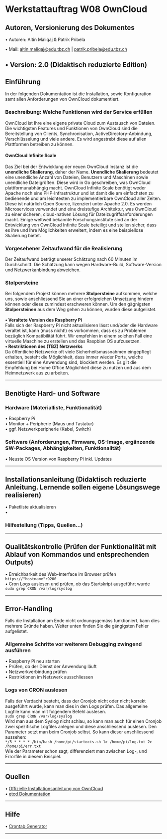# Werkstattauftrag W08 OwnCloud

## Autoren, Versionierung des Dokumentes

   • Autoren: Altin Maliqaj & Patrik Pribela
   
   • Mail: altin.maliqaj@edu.tbz.ch | patrik.pribela@edu.tbz.ch

   • Version: 2.0 (Didaktisch reduzierte Edition)
   ---
## Einführung
In der folgenden Dokumentation ist die Installation, sowie Konfiguration samt allen Anforderungen von OwnCloud dokumentiert.

   ### Beschreibung: Welche Funktionen wird der Service erfüllen
   OwnCloud ist Ihre eine eigene private Cloud zum Austausch von Dateien. Die wichtigsten Features und Funktionen von OwnCloud sind die Bereitstellung von Clients, Synchronisation, ActiveDirectory-Anbindung, Verschlüsselung und viele andere. Es wird angestrebt diese auf allen Plattformen betreiben zu können.

   #### OwnCloud Infinite Scale
   Das Ziel bei der Entwicklung der neuen OwnCloud Instanz ist die **unendliche Skalierung**, daher der Name.
   **Unendliche Skalierung** bedeutet eine unendliche Anzahl von Dateien, Benutzern und Maschinen sowie unendliche Dateigrößen. Diese wird in Go geschreiben, was OwnCloud plattformunabhängig macht. OwnCloud Infinite Scale benötigt weder Apache noch eine PHP-Infrastruktur und ist damit die am einfachsten zu bedienende und am leichtesten zu implementierbare OwnCloud aller Zeiten. Diese ist natürlich Open Source, lizenziert unter Apache 2.0. Es werden Microservices verwendet und eine dreistufige Architektur, was OwnCloud zu einer sicheren, cloud-nativen Lösung für Dateizugriffsanforderungen macht. Einige weltweit bekannte Forschungsinstitute sind an der Entwicklung von OwnCloud Infinite Scale beteiligt und stellen sicher, dass es ihre und Ihre Möglichkeiten erweitert, indem es eine beispiellose Skalierung bietet.

   ### Vorgesehener Zeitaufwand für die Realisierung
   Der Zeitaufwand beträgt unserer Schätzung nach 60 Minuten im Durchschnitt. Die Schätzung kann wegen Hardware-Build, Software-Version und Netzwerkanbindung abweichen.

   ### Stolpersteine
   Bei folgendem Projekt können mehrere **Stolpersteine** aufkommen, welche uns, sowie anschliessend Sie an einer erfolgreichen Umsetzung hindern können oder diese zumindest erschweren können. Um den gägnigsten **Stolpersteinen** aus dem Weg gehen zu können, wurden diese aufgelistet.<br><br>
   **• Veraltete Version des Raspberry Pi**<br>
   Falls sich der Raspberry Pi nicht aktualisieren lässt und/oder die Hardware veraltet ist, kann (muss nicht!) es vorkommen, dass es zu Problemen bezüglich Kompatibilität führt. Wir empfehlen in einem solchen Fall eine virtuelle Maschine zu erstellen und das Raspbian OS aufzusetzen.<br>
   **• Restriktionen des (TBZ) Netzwerks**<br>
   Da öffentliche Netzwerke oft viele Sicherheitsmassnahmen eingepflegt erhalten, besteht die Möglichkeit, dass immer wieder Ports, welche essentiell für eine Anwendung sind, blockiert werden. Es gilt die Empfehlung bei Home Office Möglichkeit diese zu nutzen und aus dem Heimnetzwerk aus zu arbeiten.<br>
- - -
## Benötigte Hard- und Software
   ### Hardware (Materialliste, Funktionalität)
   • Raspberry Pi<br>
   • Monitor + Peripherie (Maus und Tastatur)<br>
   • ggf. Netzwerkperipherie (Kabel, Switch)
   ### Software (Anforderungen, Firmware, OS-Image, ergänzende SW-Packages, Abhängigkeiten, Funktionalität)
   • Neuste OS Version von Raspberry Pi inkl. Updates<br>
- - -
## Installationsanleitung (Didaktisch reduzierte Anleitung. Lernende sollen eigene Lösungswege realisieren)
• Paketliste aktualisieren<br>
• 

### Hilfestellung (Tipps, Quellen...)
- - -
## Qualitätskontrolle (Prüfen der Funktionalität mit Ablauf von Kommandos und entsprechenden Outputs)
• Erreichbarkeit des Web-Interface im Browser prüfen<br>
`https://"hostname":9200`<br>
• Cron Logs auslesen und prüfen, ob das Startskript ausgeführt wurde<br>
`sudo grep CRON /var/log/syslog`
- - -
## Error-Handling
Falls die Installation am Ende nicht ordnungsgemäss funktioniert, kann dies mehrere Gründe haben. Weiter unten finden Sie die gängigsten Fehler aufgelistet.
### Allgemeine Schritte vor weiterem Debugging zwingend ausführen
• Raspberry Pi neu starten<br>
• Prüfen, ob der Dienst der Anwendung läuft<br>
• Netzwerkverbindung prüfen<br>
• Restriktionen im Netzwerk ausschliessen
### Logs von CRON auslesen
Falls der Verdacht besteht, dass der Cronjob nicht oder nicht korrekt ausgeführt wurde, kann man dies in den Logs prüfen. Das allgemeine Logfile kann man mit folgendem Befehl auslesen.<br>
`sudo grep CRON /var/log/syslog`<br>
Wird man aus dem Syslog nicht schlau, so kann man auch für einen Cronjob zwei spezifische Logfiles anlegen und diese anschliessend auslesen. Den Parameter setzt man beim Cronjob selbst. So kann dieser anschliessend aussehen:<br>
`*/5 * * * * /bin/bash /home/pi/startocis.sh 1> /home/pi/log.txt 2> /home/pi/err.txt`<br>
Wie der Parameter schon sagt, differenziert man zwischen Log-, und Errorfile in diesem Beispiel.
- - -
## Quellen
• [Offizielle Installationsanleitung von OwnCloud](https://owncloud.com/de/news/howto-owncloud-infinite-scale-on-a-raspberry-pi/)<br>
• [etcd Dokumentation](https://etcd.io/docs/v3.5/)<br>
- - -
## Hilfe
• [Crontab Generator](https://crontab-generator.org/)<br>
- - -
